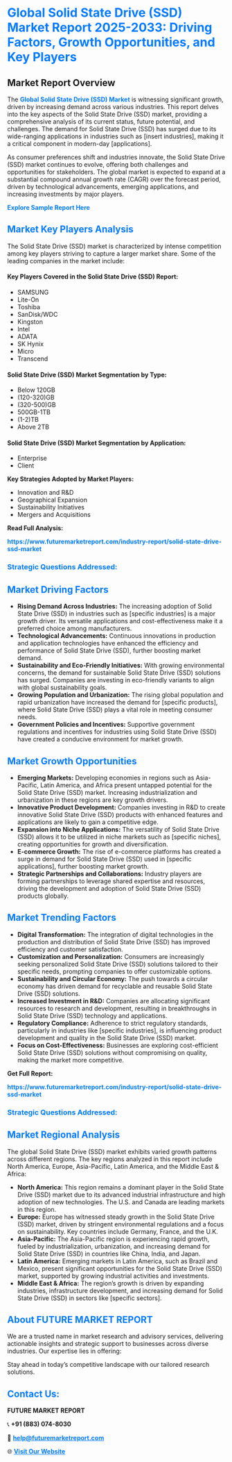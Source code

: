 <h1 style="color: #007BFF;">Global Solid State Drive (SSD) Market Report 2025-2033: Driving Factors, Growth Opportunities, and Key Players</h1>

<section id="overview">
<h2>Market Report Overview</h2>
<p>The <a href="https://www.futuremarketreport.com/industry-report/solid-state-drive-ssd-market" style="color: #007BFF; text-decoration: none;"><strong>Global Solid State Drive (SSD) Market</strong></a> is witnessing significant growth, driven by increasing demand across various industries. This report delves into the key aspects of the Solid State Drive (SSD) market, providing a comprehensive analysis of its current status, future potential, and challenges. The demand for Solid State Drive (SSD) has surged due to its wide-ranging applications in industries such as [insert industries], making it a critical component in modern-day [applications].</p>
<p>As consumer preferences shift and industries innovate, the Solid State Drive (SSD) market continues to evolve, offering both challenges and opportunities for stakeholders. The global market is expected to expand at a substantial compound annual growth rate (CAGR) over the forecast period, driven by technological advancements, emerging applications, and increasing investments by major players.</p>
</section>

<section id="overview">
<p><a href="https://www.futuremarketreport.com/request-sample/reportId=76361" style="color: #007BFF; text-decoration: none;"><strong>Explore Sample Report Here</strong></a></p>
</section>

<section id="key-players">
<h2 style="color: #007BFF;">Market Key Players Analysis</h2>
<p>The Solid State Drive (SSD) market is characterized by intense competition among key players striving to capture a larger market share. Some of the leading companies in the market include:</p>
<h4>Key Players Covered in the Solid State Drive (SSD) Report:</h4>
<ul><li>SAMSUNG</li><li>Lite-On</li><li>Toshiba</li><li>SanDisk/WDC</li><li>Kingston</li><li>Intel</li><li>ADATA</li><li>SK Hynix</li><li>Micro</li><li>Transcend</li></ul>
<h4>Solid State Drive (SSD) Market Segmentation by Type:</h4>
<ul><li>Below 120GB</li><li>(120-320)GB</li><li>(320-500)GB</li><li>500GB-1TB</li><li>(1-2)TB</li><li>Above 2TB</li></ul>

<h4>Solid State Drive (SSD) Market Segmentation by Application:</h4>
<ul><li>Enterprise</li><li>Client</li></ul>
<p><strong>Key Strategies Adopted by Market Players:</strong></p>
<ul>
<li>Innovation and R&D</li>
<li>Geographical Expansion</li>
<li>Sustainability Initiatives</li>
<li>Mergers and Acquisitions</li>
</ul>
</section>

<section>
<p><strong>Read Full Analysis: </strong></p><a href="https://www.futuremarketreport.com/industry-report/solid-state-drive-ssd-market" style="color: #007BFF; text-decoration: none;"><strong>https://www.futuremarketreport.com/industry-report/solid-state-drive-ssd-market</strong></a>
<h3 style="color: #007BFF;">Strategic Questions Addressed:</h3>
</section>

<section id="driving-factors">
<h2 style="color: #007BFF;">Market Driving Factors</h2>
<ul>
<li><strong>Rising Demand Across Industries:</strong> The increasing adoption of Solid State Drive (SSD) in industries such as [specific industries] is a major growth driver. Its versatile applications and cost-effectiveness make it a preferred choice among manufacturers.</li>
<li><strong>Technological Advancements:</strong> Continuous innovations in production and application technologies have enhanced the efficiency and performance of Solid State Drive (SSD), further boosting market demand.</li>
<li><strong>Sustainability and Eco-Friendly Initiatives:</strong> With growing environmental concerns, the demand for sustainable Solid State Drive (SSD) solutions has surged. Companies are investing in eco-friendly variants to align with global sustainability goals.</li>
<li><strong>Growing Population and Urbanization:</strong> The rising global population and rapid urbanization have increased the demand for [specific products], where Solid State Drive (SSD) plays a vital role in meeting consumer needs.</li>
<li><strong>Government Policies and Incentives:</strong> Supportive government regulations and incentives for industries using Solid State Drive (SSD) have created a conducive environment for market growth.</li>
</ul>
</section>

<section id="growth-opportunities">
<h2 style="color: #007BFF;">Market Growth Opportunities</h2>
<ul>
<li><strong>Emerging Markets:</strong> Developing economies in regions such as Asia-Pacific, Latin America, and Africa present untapped potential for the Solid State Drive (SSD) market. Increasing industrialization and urbanization in these regions are key growth drivers.</li>
<li><strong>Innovative Product Development:</strong> Companies investing in R&D to create innovative Solid State Drive (SSD) products with enhanced features and applications are likely to gain a competitive edge.</li>
<li><strong>Expansion into Niche Applications:</strong> The versatility of Solid State Drive (SSD) allows it to be utilized in niche markets such as [specific niches], creating opportunities for growth and diversification.</li>
<li><strong>E-commerce Growth:</strong> The rise of e-commerce platforms has created a surge in demand for Solid State Drive (SSD) used in [specific applications], further boosting market growth.</li>
<li><strong>Strategic Partnerships and Collaborations:</strong> Industry players are forming partnerships to leverage shared expertise and resources, driving the development and adoption of Solid State Drive (SSD) products globally.</li>
</ul>
</section>

<section id="trending-factors">
<h2 style="color: #007BFF;">Market Trending Factors</h2>
<ul>
<li><strong>Digital Transformation:</strong> The integration of digital technologies in the production and distribution of Solid State Drive (SSD) has improved efficiency and customer satisfaction.</li>
<li><strong>Customization and Personalization:</strong> Consumers are increasingly seeking personalized Solid State Drive (SSD) solutions tailored to their specific needs, prompting companies to offer customizable options.</li>
<li><strong>Sustainability and Circular Economy:</strong> The push towards a circular economy has driven demand for recyclable and reusable Solid State Drive (SSD) solutions.</li>
<li><strong>Increased Investment in R&D:</strong> Companies are allocating significant resources to research and development, resulting in breakthroughs in Solid State Drive (SSD) technology and applications.</li>
<li><strong>Regulatory Compliance:</strong> Adherence to strict regulatory standards, particularly in industries like [specific industries], is influencing product development and quality in the Solid State Drive (SSD) market.</li>
<li><strong>Focus on Cost-Effectiveness:</strong> Businesses are exploring cost-efficient Solid State Drive (SSD) solutions without compromising on quality, making the market more competitive.</li>
</ul>
</section>

<section>
<p><strong>Get Full Report: </strong></p><a href="https://www.futuremarketreport.com/industry-report/solid-state-drive-ssd-market" style="color: #007BFF; text-decoration: none;"><strong>https://www.futuremarketreport.com/industry-report/solid-state-drive-ssd-market</strong></a>
<h3 style="color: #007BFF;">Strategic Questions Addressed:</h3>
</section>


<section id="regional-analysis">
<h2 style="color: #007BFF;">Market Regional Analysis</h2>
<p>The global Solid State Drive (SSD) market exhibits varied growth patterns across different regions. The key regions analyzed in this report include North America, Europe, Asia-Pacific, Latin America, and the Middle East & Africa:</p>
<ul>
<li><strong>North America:</strong> This region remains a dominant player in the Solid State Drive (SSD) market due to its advanced industrial infrastructure and high adoption of new technologies. The U.S. and Canada are leading markets in this region.</li>
<li><strong>Europe:</strong> Europe has witnessed steady growth in the Solid State Drive (SSD) market, driven by stringent environmental regulations and a focus on sustainability. Key countries include Germany, France, and the U.K.</li>
<li><strong>Asia-Pacific:</strong> The Asia-Pacific region is experiencing rapid growth, fueled by industrialization, urbanization, and increasing demand for Solid State Drive (SSD) in countries like China, India, and Japan.</li>
<li><strong>Latin America:</strong> Emerging markets in Latin America, such as Brazil and Mexico, present significant opportunities for the Solid State Drive (SSD) market, supported by growing industrial activities and investments.</li>
<li><strong>Middle East & Africa:</strong> The region’s growth is driven by expanding industries, infrastructure development, and increasing demand for Solid State Drive (SSD) in sectors like [specific sectors].</li>
</ul>
</section>

<footer>
<h2 style="color: #007BFF;">About FUTURE MARKET REPORT</h2>
<p>We are a trusted name in market research and advisory services, delivering actionable insights and strategic support to businesses across diverse industries. Our expertise lies in offering:</p>

<p>Stay ahead in today’s competitive landscape with our tailored research solutions.</p>

<h2 style="color: #007BFF;">Contact Us:</h2>
<p><strong>FUTURE MARKET REPORT</strong></p>
<p>📞 <strong>+91 (883) 074-8030</strong></p>
<p>📧 <strong><a href="mailto:help@futuremarketreport.com" style="color: #007BFF;">help@futuremarketreport.com</a></strong></p>
<p>🌐 <strong><a href="https://www.futuremarketreport.com/" style="color: #007BFF;">Visit Our Website</a></strong></p>
</footer>